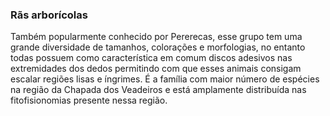 ﻿### Rãs arborícolas


Também popularmente conhecido por Pererecas, esse grupo tem uma grande diversidade de tamanhos, colorações e morfologias, no entanto todas possuem como característica em comum discos adesivos nas extremidades dos dedos permitindo com que esses animais consigam escalar regiões lisas e íngrimes. É a família com maior número de espécies na região da Chapada dos Veadeiros e está amplamente distribuída nas fitofisionomias presente nessa região.